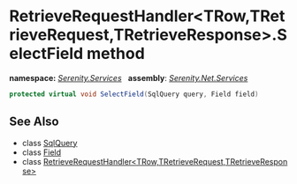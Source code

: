 # RetrieveRequestHandler&lt;TRow,TRetrieveRequest,TRetrieveResponse&gt;.SelectField method
**namespace:** *[Serenity.Services](../../README.md#serenity.services-namespace)*   **assembly**: *[Serenity.Net.Services](../../README.md)*

```csharp
protected virtual void SelectField(SqlQuery query, Field field)
```

## See Also

* class [SqlQuery](../Serenity.Net.Data/../../Serenity.Data/SqlQuery.md)
* class [Field](../Serenity.Net.Entity/../../Serenity.Data/Field.md)
* class [RetrieveRequestHandler&lt;TRow,TRetrieveRequest,TRetrieveResponse&gt;](../RetrieveRequestHandler-3.md)